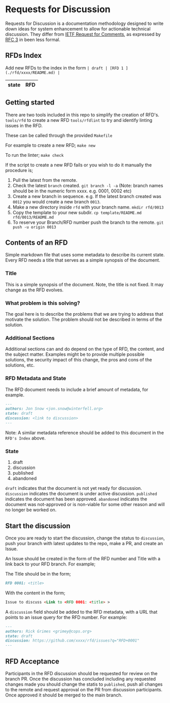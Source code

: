 # Requests for Discussion
Requests for Discussion is a documentation methodology designed to write down ideas for system enhancement to allow for actionable technical discussion. They differ from [IETF Request for Comments](https://en.wikipedia.org/wiki/Request_for_Comments),
as expressed by [RFC 3](https://tools.ietf.org/html/rfc3) in been less formal.

## RFDs Index
Add new RFDs to the index in the form
```| draft | [RFD 1 ](./rfd/xxxx/README.md) |```


| state    | RFD |
| -------- | ------------------------------------------------------------- |


## Getting started
There are two tools included in this repo to simplify the creation of RFD's. 
`tools/rfd` to create a new RFD
`tools/rfdlint` to try and identify linting issues in the RFD. 

These can be called through the provided `Makefile`

For example to create a new RFD;
`make new`

To run the linter;
`make check`

If the script to create a new RFD fails or you wish to do it manually the procedure is; 
1. Pull the latest from the remote.
2. Check the latest `branch` created. `git branch -l -a` (Note: branch names should be in the numeric form xxxx. e.g. 0001, 0002 etc)
3. Create a new branch in sequence. e.g. If the latest branch created was `0012` you would create a new branch `0013`. 
4. Make a new directory inside `rfd` with your branch name. `mkdir rfd/0013`
5. Copy the template to your new subdir. `cp template/README.md rfd/0013/README.md`
6. To reserve your Branch/RFD number push the branch to the remote. `git push -u origin 0013`

## Contents of an RFD
Simple markdown file that uses some metadata to describe its current state. Every RFD needs a title that serves as a simple synopsis of the document.

### Title

This is a simple synopsis of the document. Note, the title is not fixed.
It may change as the RFD evolves.

### What problem is this solving?

The goal here is to describe the problems that we are trying to address that motivate the solution. The problem should not be described in terms of the solution.

### Additional Sections

Additional sections can and do depend on the type of RFD, the content, and the subject matter. Examples might be to provide multiple possible solutions, the security impact of this change, the pros and cons of the solutions, etc. 

### RFD Metadata and State

The RFD document needs to include a brief amount of metadata, for example.

```markdown
---
authors: Jon Snow <jon.snow@winterfell.org>
state: draft
discussion: <link to discussion>
---
```

Note: A similar metadata reference should be added to this document in the `RFD's Index` above.

### State

1. draft
2. discussion
3. published
4. abandoned

`draft` indicates that the document is not yet ready for discussion.
`discussion` indicates the document is under active discussion.
`published` indicates the document has been approved.
`abandoned` indicates the document was not-approved or is non-viable for some other reason and will no longer be worked on. 

## Start the discussion

Once you are ready to start the discussion, change the status to `discussion`, push your branch with latest updates to the repo, make a PR, and create an Issue. 

An Issue should be created in the form of the RFD number and Title with a link back to your RFD branch. For example; 

The Title should be in the form;
```markdown
RFD 0001: <title>
```

With the content in the form;
```markdown
Issue to discuss <Link to <RFD 0001: <title> >
````

A `discussion` field should be added to the RFD metadata, with a URL that points to an issue query for the RFD number. For example:

```markdown
---
authors: Rick Grimes <grimey@cops.org>
state: draft
discussion: https://github.com/xxxx/rfd/issues?q="RFD+0001"
---
```

## RFD Acceptance
Participants in the RFD discussion should be requested for review on the branch PR. Once the discussion has concluded including any requested changes made you should change the statis to `published`, push all changes to the remote and request approval on the PR from discussion participants. Once approved it should be merged to the main branch. 